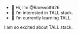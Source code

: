 - 👋 Hi, I’m @Rarewolf626
- 👀 I’m interested in TALL stack.
- 🌱 I’m currently learning TALL.

I am so excited about TALL stack.
<!---
Rarewolf626/Rarewolf626 is a ✨ special ✨ repository because its `README.md` (this file) appears on your GitHub profile.
You can click the Preview link to take a look at your changes.
--->
